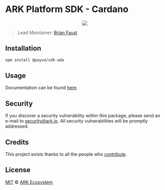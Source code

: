 # ARK Platform SDK - Cardano

<p align="center">
    <img src="https://raw.githubusercontent.com/PayvoHQ/sdk/master/packages/sdk-ada/banner.png" />
</p>

> Lead Maintainer: [Brian Faust](https://github.com/faustbrian)

## Installation

```bash
npm install @payvo/sdk-ada
```

## Usage

Documentation can be found [here](https://ark.dev/docs/payvo-sdk/coins/ada).

## Security

If you discover a security vulnerability within this package, please send an e-mail to security@ark.io. All security vulnerabilities will be promptly addressed.

## Credits

This project exists thanks to all the people who [contribute](../../contributors).

## License

[MIT](LICENSE) © [ARK Ecosystem](https://ark.io)
